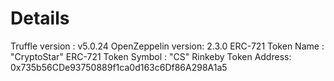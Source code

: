 # Details

Truffle version : v5.0.24
OpenZeppelin version: 2.3.0
ERC-721 Token Name : "CryptoStar"
ERC-721 Token Symbol : "CS"
Rinkeby Token Address: 0x735b56CDe93750889f1ca0d163c6Df86A298A1a5